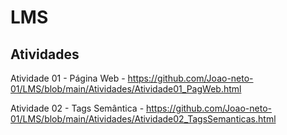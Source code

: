 # LMS

## Atividades

Atividade 01 - Página Web - https://github.com/Joao-neto-01/LMS/blob/main/Atividades/Atividade01_PagWeb.html

Atividade 02 - Tags Semântica - https://github.com/Joao-neto-01/LMS/blob/main/Atividades/Atividade02_TagsSemanticas.html
